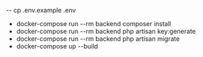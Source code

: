 -- cp .env.example .env
- docker-compose run --rm backend composer install
- docker-compose run --rm backend php artisan key:generate
- docker-compose run --rm backend php artisan migrate
- docker-compose up --build
